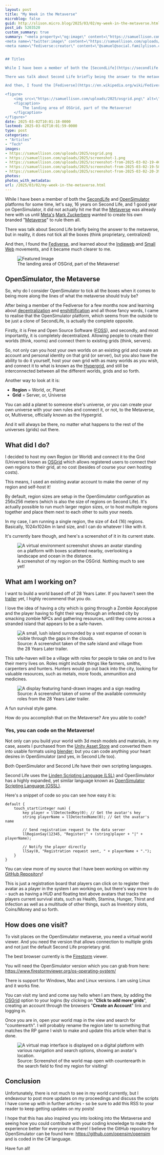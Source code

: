 ```yaml
---
layout: post
title: "My Week in the Metaverse"
microblog: false
guid: http://slison.micro.blog/2025/03/02/my-week-in-the-metaverse.html
post_id: 5203520
custom_summary: true
summary: "<meta property=\"og:image\" content=\"https://samuellison.com/uploads/2025/osgrid.png\">
<meta name=\"twitter:image\" content=\"https://samuellison.com/uploads/2025/osgrid.png\">
<meta name=\"fediverse:creator\" content=\"@samuel@social.familylison.com\">


## Titles

While I have been a member of both the [SecondLife](https://secondlife.com) and [OpenSimulator](http://opensimulator.org/wiki/Main_Page) platforms for some time, let's say, 16 years on Second Life, and 1 good year on OpenSimulator, it did not actually hit me that the [Metaverse](https://en.wikipedia.org/wiki/Metaverse) was already here with us until [Meta's](https://about.meta.com/) [Mark Zuckerberg](https://en.wikipedia.org/wiki/Mark_Zuckerberg) wanted to create his own branded \"[Metaverse](https://about.meta.com/metaverse/)\" to rule them all.

There was talk about Second Life briefly being the answer to the metaverse, but in reality, it does not tick all the boxes (think proprietary, centralized)

And then, I found the [Fediverse](https://en.wikipedia.org/wiki/Fediverse), and learned about the [Indieweb](https://indieweb.org/) and [Small Web](https://ar.al/2020/08/07/what-is-the-small-web/) movements, and it became much clearer to me.

<figure>
	<img src=\"https://samuellison.com/uploads/2025/osgrid.png\" alt=\"Featured Image\" title=\"Featured Image\">
	<figcaption>
		The landing area of OSGrid, part of the Metaverse!
	</figcaption>
</figure>"
date: 2025-03-02T10:01:18-0000
lastmod: 2025-03-02T10:01:59-0000
type: post
categories:
- "Articles"
- "Tech"
images:
- https://samuellison.com/uploads/2025/osgrid.png
- https://samuellison.com/uploads/2025/screenshot-1.png
- https://samuellison.com/uploads/2025/screenshot-from-2025-03-02-19-46-56.png
- https://samuellison.com/uploads/2025/screenshot-from-2025-03-02-19-58-43.png
- https://samuellison.com/uploads/2025/screenshot-from-2025-03-02-20-39-55.png
photos:
photos_with_metadata:
url: /2025/03/02/my-week-in-the-metaverse.html
---
```

<meta property="og:image" content="https://samuellison.com/uploads/2025/osgrid.png">
<meta name="twitter:image" content="https://samuellison.com/uploads/2025/osgrid.png">
<meta name="fediverse:creator" content="@samuel@social.familylison.com">

While I have been a member of both the [SecondLife](https://secondlife.com) and [OpenSimulator](http://opensimulator.org/wiki/Main_Page) platforms for some time, let's say, 16 years on Second Life, and 1 good year on OpenSimulator, it did not actually hit me that the [Metaverse](https://en.wikipedia.org/wiki/Metaverse) was already here with us until [Meta's](https://about.meta.com/) [Mark Zuckerberg](https://en.wikipedia.org/wiki/Mark_Zuckerberg) wanted to create his own branded "[Metaverse](https://about.meta.com/metaverse/)" to rule them all.

There was talk about Second Life briefly being the answer to the metaverse, but in reality, it does not tick all the boxes (think proprietary, centralized)

And then, I found the [Fediverse](https://en.wikipedia.org/wiki/Fediverse), and learned about the [Indieweb](https://indieweb.org/) and [Small Web](https://ar.al/2020/08/07/what-is-the-small-web/) movements, and it became much clearer to me.

<figure>
	<img src="uploads/2025/osgrid.png" alt="Featured Image" title="Featured Image">
	<figcaption>
		The landing area of OSGrid, part of the Metaverse!
	</figcaption>
</figure>

<!--more-->

## OpenSimulator, the Metaverse

So, why do I consider OpenSimulator to tick all the boxes when it comes to being more along the lines of what the metaverse should truly be?

After being a member of the Fediverse for a few months now and learning about [decentralization](https://www.makeuseof.com/what-is-decentralized-social-media/) and [enshittification](https://en.wikipedia.org/wiki/Enshittification) and all those fancy words, I came to realise that the OpenSimulator platform, which seems from the outside to be just a clone of SecondLife, is actually the complete opposite.

Firstly, it is Free and Open Source Software ([FOSS](https://en.wikipedia.org/wiki/Free_and_open-source_software)), and secondly, and most importantly, it is completely decentralized. Allowing people to create their worlds (think, rooms) and connect them to existing grids (think, servers).

So, not only can you host your own worlds on an existing grid and create an account and personal identity on that grid (or server), but you also have the ability to do it yourself, host your own grid with as many worlds as you wish, and connect it to what is known as the [Hypergrid](http://opensimulator.org/wiki/Hypergrid), and still be interconnected between all the different worlds, grids and so forth.

Another way to look at it is:

- **Region** = World, or, Planet
- **Grid** = Server, or, Universe

You can add a planet to someone else's universe, or you can create your own universe with your own rules and connect it, or not, to the Metaverse, or, Multiverse, officially known as the Hypergrid.

And it will always be there, no matter what happens to the rest of the universes (grids) out there.

## What did I do?

I decided to host my own Region (or World) and connect it to the Grid (Universe) known as [OSGrid](https://www.osgrid.org/) which allows registered users to connect their own regions to their grid, at no cost (besides of course your own hosting costs). 

This means, I used an existing avatar account to make the owner of my region and self-host it!

By default, region sizes are setup in the OpenSimulator configuration as 256x256 meters (which is also the size of regions on Second Life). It's actually possible to run much larger region sizes, or to host multiple regions together and place them next to each other to suits your needs. 

In my case, I am running a single region, the size of 4x4 (16) regions. Basically, 1024x1024m in land size, and I can do whatever I like with it.

It's currently bare though, and here's a screenshot of it in its current state.

<figure>
	<img src="uploads/2025/screenshot-1.png" alt="A virtual environment screenshot shows an avatar standing on a platform with boxes scattered nearby, overlooking a landscape and ocean in the distance." title="Metaverse Screenshot">
	<figcaption>
		A screenshot of my region on the OSGrid. Nothing much to see yet!
	</figcaption>
</figure>

## What am I working on?

I want to build a world based off of 28 Years Later. If you haven't seen the [trailer](https://youtu.be/3iiyYkKXpxk) yet, I highly recommend that you do.

I love the idea of having a city which is going through a Zombie Apocalypse and the player having to fight their way through an infested city by smacking zombie NPCs and gathering resources, until they come across a stranded island that appears to be a safe-haven.

<figure>
	<img src="uploads/2025/screenshot-from-2025-03-02-19-46-56.png" alt="A small, lush island surrounded by a vast expanse of ocean is visible through the gaps in the clouds." title="28 Years Later Island">
	<figcaption>
		Source: A screenshot taken of the safe island and village from the 28 Years Later trailer.
	</figcaption>
</figure>

This safe-haven will be a village with roles for people to take on and to live their merry lives on. Roles might include things like farmers, smiths, carpenters and hunters. Hunters would go out back into the city, looking for valuable resources, such as metals, more foods, ammunition and medicines.

<figure>
	<img src="uploads/2025/screenshot-from-2025-03-02-19-58-43.png" alt="A display featuring hand-drawn images and a sign reading "Roles in Our Community" illustrates various community roles, including hunting and farming." title="28 Years Later Island - Roles">
	<figcaption>
		Source: A screenshot taken of some of the available community roles from the 28 Years Later trailer.
	</figcaption>
</figure>

A fun survival style game.

How do you accomplish that on the Metaverse? Are you able to code?

### Yes, you can code on the Metaverse!

Not only can you build your world with 3d mesh models and materials, in my case, assets I purchased from the [Unity Asset Store](https://assetstore.unity.com/) and converted them into usable formats using [blender](https://www.blender.org/); but you can code anything your heart desires in OpenSimulator (and yes, in Second Life too).

Both OpenSimulator and Second Life have their own scripting languages.

Second Life uses the [Linden Scripting Language (LSL)](https://wiki.secondlife.com/wiki/LSL_Portal) and OpenSimulator has a highly expanded, yet similar language known as [OpenSimulator Scripting Language (OSSL)]().

Here's a snippet of code so you can see how easy it is:
```
default {
    touch_start(integer num) {
        key player = llDetectedKey(0); // Get the avatar's key
        string playerName = llDetectedName(0); // Get the avatar's name

        // Send registration request to the data server
        llRegionSay(12345, "Register|" + (string)player + "|" + playerName);

        // Notify the player directly
        llSay(0, "Registration request sent, " + playerName + ".");
    }
}
```
You can view more of my source that I have been working on within my [GitHub Repository](https://github.com/TemujinCalidius/SurvivorCore)!

This is just a registration board that players can click on to register their avatar as a player in the system I am working on, but there's way more to do - such as having a HUD and floating text above avatars that tracks the players current survival stats, such as Health, Stamina, Hunger, Thirst and Infection as well as a multitude of other things, such as Inventory slots, Coins/Money and so forth.

## How does one visit?

To visit places on the OpenSimulator metaverse, you need a virtual world viewer. 
And you need the version that allows connection to multiple grids and not just the default Second Life proprietary grid.

The best browser currently is the [Firestorm](https://www.firestormviewer.org/) viewer.

You will need the OpenSimulator version which you can grab from here: https://www.firestormviewer.org/os-operating-system/

There is support for Windows, Mac and Linux versions. I am using Linux and it works fine.

You can visit my land and come say hello when I am there, by adding the [OSGrid](https://www.osgrid.org/) option to your logins (by clicking on "**Click to add more grids**", creating an account through the browsers "**Create an Account**" link and logging in.

Once you are in, open your world map in the view and search for "counterearth". I will probably rename the region later to something that matches the RP game I wish to make and update this article when that is done.

<figure>
	<img src="uploads/2025/screenshot-from-2025-03-02-20-39-55.png" alt="A virtual map interface is displayed on a digital platform with various navigation and search options, showing an avatar's location." title="OpenSimulator World Map">
	<figcaption>
		Source: Screenshot of the world map open with counterearth in the search field to find my region for visiting!
	</figcaption>
</figure>

## Conclusion

Unfortunately, there is not much to see in my world currently, but I endeavour to post more updates on my proceedings and discuss the scripts I have come up with in further articles - so be sure to add this RSS to your reader to keep getting updates on my posts!

I hope that this has also inspired you into looking into the Metaverse and seeing how you could contribute with your coding knowledge to make the experience better for everyone out there! I believe the GitHub repository for OpenSimulator can be found here: https://github.com/opensim/opensim and is coded in the C# language.

Have fun all!
